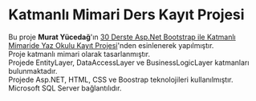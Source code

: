 # Katmanlı Mimari Ders Kayıt Projesi
        
Bu proje <strong>Murat Yücedağ</strong>'ın <a href="https://www.youtube.com/playlist?list=PLKnjBHu2xXNMSPomGvyjG19YGXIdgdTka" target="_blank">30 Derste Asp.Net Bootstrap ile Katmanlı Mimaride Yaz Okulu Kayıt Projesi</a></strong>'nden esinlenerek yapılmıştır.<br>
Proje katmanlı mimari olarak tasarlanmıştır.<br>
Projede EntityLayer, DataAccessLayer ve BusinessLogicLayer katmanları bulunmaktadır.<br>
Projede Asp.NET, HTML, CSS ve Boostrap teknolojileri kullanılmıştır.<br>
Microsoft SQL Server bağlantılıdır.<br>
